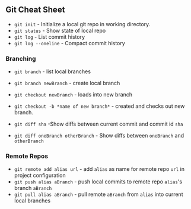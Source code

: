 ## Git Cheat Sheet

* `git init` - Initialize a local git repo in working directory.
* `git status` - Show state of local repo
* `git log` - List commit history
* `git log --oneline` - Compact commit history

### Branching
* `git branch` - list local branches
* `git branch newBranch` - create local branch
* `git checkout newBranch` - loads into new branch

* `git checkout -b *name of new branch*` - created and checks out new branch.
* `git diff sha` -Show diffs between current commit and commit id `sha`
* `git diff oneBranch otherBranch` - Show diffs between `oneBranch` and `otherBranch`

### Remote Repos
* `git remote add alias url` - add `alias` as name for remote repo `url` in project configuration
* `git push alias aBranch` - push local commits to remote repo `alias`'s branch `aBranch`
* `git pull alias aBranch` - pull remote `aBranch` from `alias` into current local branches
